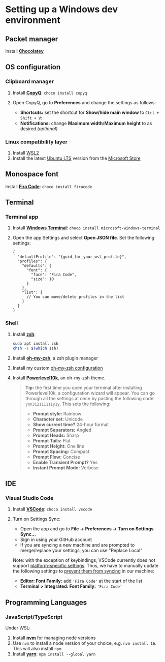 # Setting up a Windows dev environment

## Packet manager

Install **[Chocolatey](https://docs.chocolatey.org/en-us/choco/setup#installing-chocolatey)**

## OS configuration

### Clipboard manager

1. Install **[CopyQ](https://copyq.readthedocs.io/en/latest/)**: `choco install copyq`
2. Open CopyQ, go to **Preferences** and change the settings as follows:

   - **Shortcuts:** set the shortcut for **Show/hide main window** to `Ctrl + Shift + V`:
   - **Notifications:** change **Maximum width**/**Maximum height** to as desired _(optional)_

### Linux compatibility layer

1. Install [WSL2](https://docs.microsoft.com/en-us/windows/wsl/install)
2. Install the latest [Ubuntu LTS](https://wiki.ubuntu.com/Releases) version from the [Microsoft Store](https://www.microsoft.com/en-au/p/ubuntu-20044-lts/9mttcl66cpxj#activetab=pivot:overviewtab)

## Monospace font

Install **[Fira Code](https://github.com/ryanoasis/nerd-fonts/tree/master/patched-fonts/FiraCode)**: `choco install firacode`

## Terminal

### Terminal app

1. Install **[Windows Terminal](https://docs.microsoft.com/en-us/windows/terminal/)**: `choco install microsoft-windows-terminal`
2. Open the app Settings and select **Open JSON file**. Set the following settings:

   ```jsonc
   {
     "defaultProfile": "{guid_for_your_wsl_profile}",
     "profiles": {
       "defaults": {
         "font": {
           "face": "Fira Code",
           "size": 10
         }
       },
       "list": {
         // You can move/delete profiles in the list
       }
     }
   }
   ```

### Shell

1. Install **[zsh](https://www.zsh.org/)**:

   ```bash
   sudo apt install zsh
   chsh -s $(which zsh)
   ```

2. Install **[oh-my-zsh](https://github.com/ohmyzsh/ohmyzsh#basic-installation)**, a zsh plugin manager
3. Install my custom [oh-my-zsh configuration](https://github.com/kael89/ohmyzsh-config#setup)
4. Install **[Powerlevel10k](https://github.com/romkatv/powerlevel10k#oh-my-zsh)**, an oh-my-zsh theme.

   > **Tip:** the first time you open your terminal after installing Powerlevel10k, a configuration wizard will appear. You can go through all the settings at once by pasting the following code: `ynn312111111y1y`. This sets the following:
   >
   > - **Prompt style:** Rainbow
   > - **Character set:** Unicode
   > - **Show current time?** 24-hour format
   > - **Prompt Separators:** Angled
   > - **Prompt Heads:** Sharp
   > - **Prompt Tails:** Flat
   > - **Prompt Height:** One line
   > - **Prompt Spacing:** Compact
   > - **Prompt Flow:** Concise
   > - **Enable Transient Prompt?** Yes
   > - **Instant Prompt Mode:** Verbose

## IDE

### Visual Studio Code

1. Install **[VSCode](https://code.visualstudio.com/)**: `choco install vscode`
2. Turn on Settings Sync:

   - Open the app and go to **File -> Preferences -> Turn on Settings Sync...**
   - Sign in using your GitHub account
   - If you are syncing a new machine and are prompted to merge/replace your settings, you can use "Replace Local"

   Note: with the exception of keybindings, VSCode currently does not support [platform-specific settings](https://github.com/microsoft/vscode/issues/5595). Thus, we have to manually update the following settings to [prevent them from syncing](https://code.visualstudio.com/docs/editor/settings-sync#_configuring-synced-data) in our machine:

   - **Editor: Font Family:** add `'Fira Code'` at the start of the list
   - **Terminal > Integrated: Font Family:** `'Fira Code'`

## Programming Languages

### JavaScript/TypeScript

Under WSL:

1. Install **[nvm](https://github.com/nvm-sh/nvm#installing-and-updating)** for managing node versions
2. Use `nvm` to install a node version of your choice, e.g. `nvm install 16`. This will also install `npm`
3. Install **[yarn](https://classic.yarnpkg.com/lang/en/docs/install/#mac-stable)**: `npm install --global yarn`
